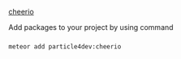 [cheerio](https://github.com/cheeriojs/cheerio)

Add packages to your project by using command
###
    meteor add particle4dev:cheerio
###
